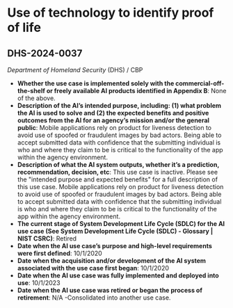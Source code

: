 # Use of technology to identify proof of life
## DHS-2024-0037
_Department of Homeland Security_ (DHS) / CBP


+ **Whether the use case is implemented solely with the commercial-off-the-shelf or freely available AI products identified in Appendix B**: None of the above.
+ **Description of the AI’s intended purpose, including: (1) what problem the AI is used to solve and (2) the expected benefits and positive outcomes from the AI for an agency’s mission and/or the general public**: Mobile applications rely on product for liveness detection to avoid use of spoofed or fraudulent images by bad actors. Being able to accept submitted data with confidence that the submitting individual is who and where they claim to be is critical to the functionality of the app within the agency environment.
+ **Description of what the AI system outputs, whether it’s a prediction, recommendation, decision, etc**: This use case is inactive. Please see the "intended purpose and expected benefits" for a full description of this use case.
Mobile applications rely on product for liveness detection to avoid use of spoofed or fraudulent images by bad actors. Being able to accept submitted data with confidence that the submitting individual is who and where they claim to be is critical to the functionality of the app within the agency environment.
+ **The current stage of System Development Life Cycle (SDLC) for the AI use case (See System Development Life Cycle (SDLC) - Glossary | NIST CSRC)**: Retired
+ **Date when the AI use case’s purpose and high-level requirements were first defined**: 10/1/2020
+ **Date when the acquisition and/or development of the AI system associated with the use case first began**: 10/1/2020
+ **Date when the AI use case was fully implemented and deployed into use**: 10/1/2023
+ **Date when the AI use case was retired or began the process of retirement**: N/A -Consolidated into another use case.